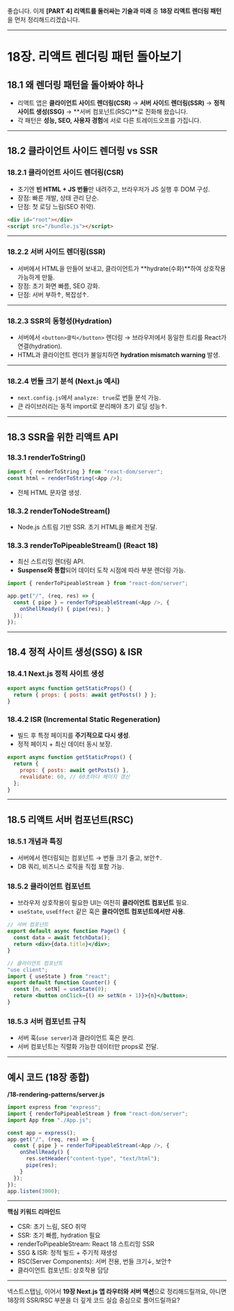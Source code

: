 좋습니다. 이제 **\[PART 4] 리액트를 둘러싸는 기술과 미래** 중 **18장 리액트 렌더링 패턴**을 먼저 정리해드리겠습니다.

---

# 18장. 리액트 렌더링 패턴 돌아보기

## 18.1 왜 렌더링 패턴을 돌아봐야 하나

* 리액트 앱은 **클라이언트 사이드 렌더링(CSR)** → **서버 사이드 렌더링(SSR)** → **정적 사이트 생성(SSG)** → \*\*서버 컴포넌트(RSC)\*\*로 진화해 왔습니다.
* 각 패턴은 **성능, SEO, 사용자 경험**에 서로 다른 트레이드오프를 가집니다.

---

## 18.2 클라이언트 사이드 렌더링 vs SSR

### 18.2.1 클라이언트 사이드 렌더링(CSR)

* 초기엔 **빈 HTML + JS 번들**만 내려주고, 브라우저가 JS 실행 후 DOM 구성.
* 장점: 빠른 개발, 상태 관리 단순.
* 단점: 첫 로딩 느림(SEO 취약).

```html
<div id="root"></div>
<script src="/bundle.js"></script>
```

---

### 18.2.2 서버 사이드 렌더링(SSR)

* 서버에서 HTML을 만들어 보내고, 클라이언트가 \*\*hydrate(수화)\*\*하여 상호작용 가능하게 만듦.
* 장점: 초기 화면 빠름, SEO 강화.
* 단점: 서버 부하↑, 복잡성↑.

---

### 18.2.3 SSR의 동형성(Hydration)

* 서버에서 `<button>클릭</button>` 렌더링 → 브라우저에서 동일한 트리를 React가 연결(hydration).
* HTML과 클라이언트 렌더가 불일치하면 **hydration mismatch warning** 발생.

---

### 18.2.4 번들 크기 분석 (Next.js 예시)

* `next.config.js`에서 `analyze: true`로 번들 분석 가능.
* 큰 라이브러리는 동적 import로 분리해야 초기 로딩 성능↑.

---

## 18.3 SSR을 위한 리액트 API

### 18.3.1 renderToString()

```js
import { renderToString } from "react-dom/server";
const html = renderToString(<App />);
```

* 전체 HTML 문자열 생성.

### 18.3.2 renderToNodeStream()

* Node.js 스트림 기반 SSR. 초기 HTML을 빠르게 전달.

### 18.3.3 renderToPipeableStream() (React 18)

* 최신 스트리밍 렌더링 API.
* **Suspense와 통합**되어 데이터 도착 시점에 따라 부분 렌더링 가능.

```js
import { renderToPipeableStream } from "react-dom/server";

app.get("/", (req, res) => {
  const { pipe } = renderToPipeableStream(<App />, {
    onShellReady() { pipe(res); }
  });
});
```

---

## 18.4 정적 사이트 생성(SSG) & ISR

### 18.4.1 Next.js 정적 사이트 생성

```js
export async function getStaticProps() {
  return { props: { posts: await getPosts() } };
}
```

### 18.4.2 ISR (Incremental Static Regeneration)

* 빌드 후 특정 페이지를 **주기적으로 다시 생성**.
* 정적 페이지 + 최신 데이터 동시 보장.

```js
export async function getStaticProps() {
  return {
    props: { posts: await getPosts() },
    revalidate: 60, // 60초마다 페이지 갱신
  };
}
```

---

## 18.5 리액트 서버 컴포넌트(RSC)

### 18.5.1 개념과 특징

* 서버에서 렌더링되는 컴포넌트 → 번들 크기 줄고, 보안↑.
* DB 쿼리, 비즈니스 로직을 직접 포함 가능.

### 18.5.2 클라이언트 컴포넌트

* 브라우저 상호작용이 필요한 UI는 여전히 **클라이언트 컴포넌트** 필요.
* `useState`, `useEffect` 같은 훅은 **클라이언트 컴포넌트에서만 사용**.

```jsx
// 서버 컴포넌트
export default async function Page() {
  const data = await fetchData();
  return <div>{data.title}</div>;
}
```

```jsx
// 클라이언트 컴포넌트
"use client";
import { useState } from "react";
export default function Counter() {
  const [n, setN] = useState(0);
  return <button onClick={() => setN(n + 1)}>{n}</button>;
}
```

### 18.5.3 서버 컴포넌트 규칙

* 서버 훅(`use server`)과 클라이언트 훅은 분리.
* 서버 컴포넌트는 직렬화 가능한 데이터만 props로 전달.

---

## 예시 코드 (18장 종합)

**/18-rendering-patterns/server.js**

```js
import express from "express";
import { renderToPipeableStream } from "react-dom/server";
import App from "./App.js";

const app = express();
app.get("/", (req, res) => {
  const { pipe } = renderToPipeableStream(<App />, {
    onShellReady() {
      res.setHeader("content-type", "text/html");
      pipe(res);
    }
  });
});
app.listen(3000);
```

---

**핵심 키워드 리마인드**

* CSR: 초기 느림, SEO 취약
* SSR: 초기 빠름, hydration 필요
* renderToPipeableStream: React 18 스트리밍 SSR
* SSG & ISR: 정적 빌드 + 주기적 재생성
* RSC(Server Components): 서버 전용, 번들 크기↓, 보안↑
* 클라이언트 컴포넌트: 상호작용 담당

---

넥스트스탭님, 이어서 **19장 Next.js 앱 라우터와 서버 액션**으로 정리해드릴까요, 아니면 18장의 SSR/RSC 부분을 더 깊게 코드 실습 중심으로 풀어드릴까요?
